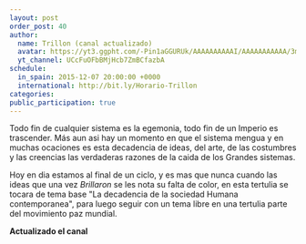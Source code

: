 ```yaml
---
layout: post
order_post: 40
author:
  name: Trillon (canal actualizado)
  avatar: https://yt3.ggpht.com/-Pin1aGGURUk/AAAAAAAAAAI/AAAAAAAAAAA/3mrpMKBD4tM/s88-c-k-no/photo.jpg
  yt_channel: UCcFuOFbBMjHcb7ZmBCfazbA
schedule:
  in_spain: 2015-12-07 20:00:00 +0000
  international: http://bit.ly/Horario-Trillon
categories:
public_participation: true
---
```

Todo fin de cualquier sistema es la egemonia, todo fin de un Imperio es trascender. Más aun asi hay un momento en que 
el sistema mengua y en muchas ocaciones es esta decadencia de ideas, del arte, de las costumbres y las creencias las verdaderas razones de la caida de los Grandes sistemas.

Hoy en dia estamos al final de un ciclo, y es mas que nunca cuando las ideas que una vez *Brillaron* se les nota su falta de color, en esta tertulia se tocara de tema base "La decadencia de la sociedad Humana contemporanea", para luego seguir con un tema libre en una tertulia parte del movimiento paz mundial.

**Actualizado el canal**
